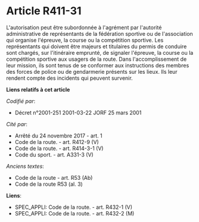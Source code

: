 # Article R411-31

L'autorisation peut être subordonnée à l'agrément par l'autorité administrative de représentants de la fédération sportive ou
de l'association qui organise l'épreuve, la course ou la compétition sportive. Les représentants qui doivent être majeurs et
titulaires du permis de conduire sont chargés, sur l'itinéraire emprunté, de signaler l'épreuve, la course ou la compétition
sportive aux usagers de la route. Dans l'accomplissement de leur mission, ils sont tenus de se conformer aux instructions des
membres des forces de police ou de gendarmerie présents sur les lieux. Ils leur rendent compte des incidents qui peuvent
survenir.

**Liens relatifs à cet article**

_Codifié par_:

  - Décret n°2001-251 2001-03-22 JORF 25 mars 2001

_Cité par_:

  - Arrêté du 24 novembre 2017 - art. 1
  - Code de la route. - art. R412-9 (V)
  - Code de la route. - art. R414-3-1 (V)
  - Code du sport. - art. A331-3 (V)

_Anciens textes_:

  - Code de la route - art. R53 (Ab)
  - Code de la route R53 (al. 3)

**Liens**:

  - SPEC_APPLI: Code de la route. - art. R432-1 (V)
  - SPEC_APPLI: Code de la route. - art. R432-2 (M)
